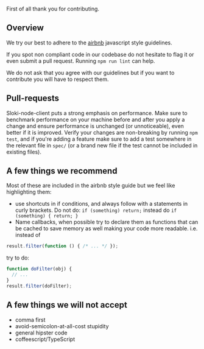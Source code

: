 First of all thank you for contributing.

## Overview
We try our best to adhere to the [airbnb](https://github.com/airbnb/javascript/blob/master/README.md) javascript style guidelines.

If you spot non compliant code in our codebase do not hesitate to flag it or even submit a pull request.
Running `npm run lint` can help.

We do not ask that you agree with our guidelines but if you want to contribute you will have to respect them.

## Pull-requests

Sloki-node-client puts a strong emphasis on performance. Make sure to benchmark performance on your machine before and after you apply a change and ensure performance is unchanged (or unnoticeable), even better if it is improved.
Verify your changes are non-breaking by running `npm test`, and if you're adding a feature make sure to add a test somewhere in the relevant file in `spec/` (or a brand new file if the test cannot be included in existing files).

## A few things we recommend

Most of these are included in the airbnb style guide but we feel like highlighting them:

* use shortcuts in if conditions, and always follow with a statements in curly brackets. Do not do:
`if (something) return;` instead do `if (something) { return; }`
* Name callbacks, when possible try to declare them as functions that can be cached to save memory as well making your code more readable. i.e. instead of
```javascript
result.filter(function () { /* ... */ });
```
try to do:
```javascript
function doFilter(obj) {
  // ...
}
result.filter(doFilter);
```

## A few things we will not accept

* comma first
* avoid-semicolon-at-all-cost stupidity
* general hipster code
* coffeescript/TypeScript
